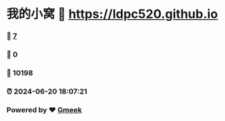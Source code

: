 # 我的小窝 :link: https://ldpc520.github.io 
### :page_facing_up: [7](https://ldpc520.github.io/tag.html) 
### :speech_balloon: 0 
### :hibiscus: 10198 
### :alarm_clock: 2024-06-20 18:07:21 
### Powered by :heart: [Gmeek](https://github.com/Meekdai/Gmeek)

